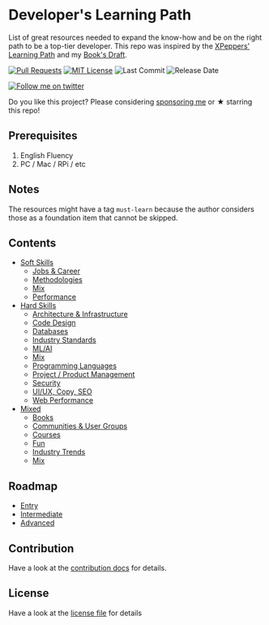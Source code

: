 # Developer's Learning Path

List of great resources needed to expand the know-how and be on the right path to be a top-tier developer.
This repo was inspired by the [XPeppers' Learning Path](https://github.com/xpeppers/starway-to-orione) and my [Book's Draft](https://leanpub.com/thedeveloperspath/).

[![Pull Requests](https://img.shields.io/badge/PRs-welcome-brightgreen.svg?longCache=true)](https://github.com/fabiocicerchia/dev-learning-path/pulls)
[![MIT License](https://img.shields.io/badge/License-MIT-lightgrey.svg?longCache=true)](LICENSE)
![Last Commit](https://img.shields.io/github/last-commit/fabiocicerchia/dev-learning-path)
![Release Date](https://img.shields.io/github/release-date/fabiocicerchia/dev-learning-path)

[![Follow me on twitter](https://img.shields.io/twitter/follow/fabiocicerchia.svg?logo=twitter)](https://twitter.com/fabiocicerchia)

Do you like this project? Please considering [sponsoring me](https://www.patreon.com/fabiocicerchia) or ★ starring this repo!

## Prerequisites

 1. English Fluency
 1. PC / Mac / RPi / etc

## Notes

The resources might have a tag `must-learn` because the author considers those as a foundation item that cannot be skipped.

## Contents

 - [Soft Skills](docs/soft-skills/README.md)
   - [Jobs & Career](docs/soft-skills/JOBS.md)
   - [Methodologies](docs/soft-skills/METHODOLOGIES.md)
   - [Mix](docs/soft-skills/MIXED.md)
   - [Performance](docs/soft-skills/PERFORMANCE.md)
 - [Hard Skills](docs/hard-skills/README.md)
   - [Architecture & Infrastructure](docs/hard-skills/INFRASTRUCTURE.md)
   - [Code Design](docs/hard-skills/DESIGN.md)
   - [Databases](docs/hard-skills/DATABASES.md)
   - [Industry Standards](docs/hard-skills/STANDARDS.md)
   - [ML/AI](docs/hard-skills/ML_IA.md)
   - [Mix](docs/hard-skills/MIXED.md)
   - [Programming Languages](docs/hard-skills/LANGUAGES.md)
   - [Project / Product Management](docs/hard-skills/MANAGEMENT.md)
   - [Security](docs/hard-skills/SECURITY.md)
   - [UI/UX, Copy, SEO](docs/hard-skills/COMMUNICATION.md)
   - [Web Performance](docs/hard-skills/PERFORMANCE.md)
 - [Mixed](docs/mixed/README.md)
   - [Books](docs/mixed/BOOKS.md)
   - [Communities & User Groups](docs/mixed/COMMUNITY.md)
   - [Courses](docs/mixed/COURSES.md)
   - [Fun](docs/mixed/FUN.md)
   - [Industry Trends](docs/mixed/TRENDS.md)
   - [Mix](docs/mixed/MIXED.md)

## Roadmap

 - [Entry](roadmap/ENTRY.md)
 - [Intermediate](roadmap/INTERMEDIATE.md)
 - [Advanced](roadmap/ADVANCED.md)

## Contribution

Have a look at the [contribution docs](CONTRIBUTING.md) for details.

## License

Have a look at the [license file](LICENSE) for details
